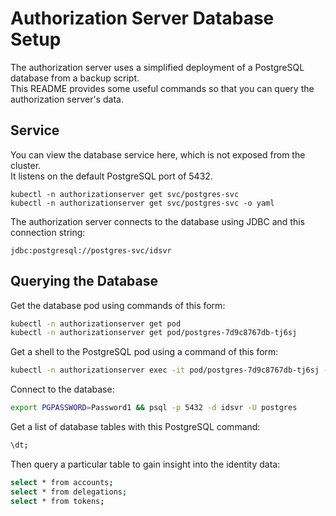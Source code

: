# Authorization Server Database Setup

The authorization server uses a simplified deployment of a PostgreSQL database from a backup script.\
This README provides some useful commands so that you can query the authorization server's data.

## Service

You can view the database service here, which is not exposed from the cluster.\
It listens on the default PostgreSQL port of 5432.

```
kubectl -n authorizationserver get svc/postgres-svc
kubectl -n authorizationserver get svc/postgres-svc -o yaml
```

The authorization server connects to the database using JDBC and this connection string:

```text
jdbc:postgresql://postgres-svc/idsvr
```

## Querying the Database

Get the database pod using commands of this form:

```bash
kubectl -n authorizationserver get pod
kubectl -n authorizationserver get pod/postgres-7d9c8767db-tj6sj
```

Get a shell to the PostgreSQL pod using a command of this form:

```bash
kubectl -n authorizationserver exec -it pod/postgres-7d9c8767db-tj6sj -- bash
```

Connect to the database:

```bash
export PGPASSWORD=Password1 && psql -p 5432 -d idsvr -U postgres
```

Get a list of database tables with this PostgreSQL command:

```bash
\dt;
```

Then query a particular table to gain insight into the identity data:

```bash
select * from accounts;
select * from delegations;
select * from tokens;
```
